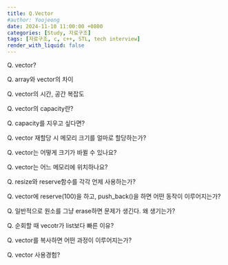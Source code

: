 ```yaml
---
title: Q.Vector
#author: Yoojeong
date: 2024-11-10 11:00:00 +0800
categories: [Study, 자료구조]
tags: [자료구조, c, c++, STL, tech interview]
render_with_liquid: false
---
```



Q. vector?  

Q. array와 vector의 차이    

Q. vector의 시간, 공간 복잡도  

Q. vector의 capacity란?   

Q. capacity를 지우고 싶다면?  

Q. vector 재할당 시 메모리 크기를 얼마로 할당하는가?  

Q. vector는 어떻게 크기가 바뀔 수 있나요?

Q. vector는 어느 메모리에 위치하나요?  

Q. resize와 reserve함수를 각각 언제 사용하는가?   

Q. vector에 reserve(100)을 하고, push_back()을 하면 어떤 동작이 이루어지는가? 

Q. 일반적으로 원소를 그냥 erase하면 문제가 생긴다. 왜 생기는가?  

Q. 순회할 때 vecotr가 list보다 빠른 이유?  

Q. vector를 복사하면 어떤 과정이 이루어지는가?    

Q. vector 사용경험?  
